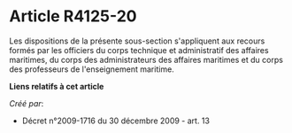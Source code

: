 # Article R4125-20

Les dispositions de la présente sous-section s'appliquent aux recours formés par les officiers du corps technique et
administratif des affaires maritimes, du corps des administrateurs des affaires maritimes et du corps des professeurs de
l'enseignement maritime.

**Liens relatifs à cet article**

_Créé par_:

  - Décret n°2009-1716 du 30 décembre 2009 - art. 13
